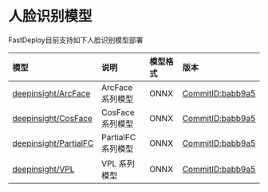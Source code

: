 # 人脸识别模型

FastDeploy目前支持如下人脸识别模型部署

| 模型 | 说明 | 模型格式 | 版本 |
| :--- | :--- | :------- | :--- |
| [deepinsight/ArcFace](./insightface) | ArcFace 系列模型 | ONNX | [CommitID:babb9a5](https://github.com/deepinsight/insightface/commit/babb9a5) |
| [deepinsight/CosFace](./insightface) | CosFace 系列模型 | ONNX | [CommitID:babb9a5](https://github.com/deepinsight/insightface/commit/babb9a5) |
| [deepinsight/PartialFC](./insightface) | PartialFC 系列模型 | ONNX | [CommitID:babb9a5](https://github.com/deepinsight/insightface/commit/babb9a5) |
| [deepinsight/VPL](./insightface) | VPL 系列模型 | ONNX | [CommitID:babb9a5](https://github.com/deepinsight/insightface/commit/babb9a5) |
